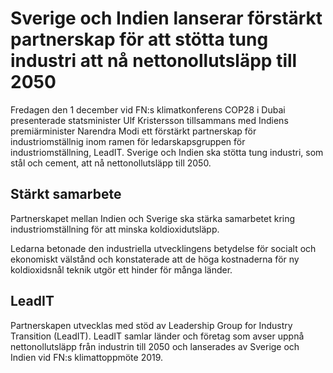 # Sverige och Indien lanserar förstärkt partnerskap för att stötta tung industri att nå nettonollutsläpp till 2050

Fredagen den 1 december vid FN:s klimatkonferens COP28 i Dubai presenterade statsminister Ulf Kristersson tillsammans med Indiens premiärminister Narendra Modi ett förstärkt partnerskap för industriomställnig inom ramen för ledarskapsgruppen för industriomställning, LeadIT. Sverige och Indien ska stötta tung industri, som stål och cement, att nå nettonollutsläpp till 2050\.


## Stärkt samarbete

Partnerskapet mellan Indien och Sverige ska stärka samarbetet kring industriomställning för att minska koldioxidutsläpp.

Ledarna betonade den industriella utvecklingens betydelse för socialt och ekonomiskt välstånd och konstaterade att de höga kostnaderna för ny koldioxidsnål teknik utgör ett hinder för många länder.

## LeadIT

Partnerskapen utvecklas med stöd av Leadership Group for Industry Transition (LeadIT). LeadIT samlar länder och företag som avser uppnå nettonollutsläpp från industrin till 2050 och lanserades av Sverige och Indien vid FN:s klimattoppmöte 2019\.
